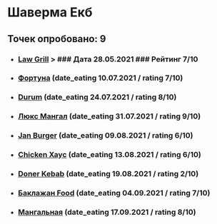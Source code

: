 # Шаверма Екб
## Точек опробовано: 9

- ### [Law Grill](https://vk.com/wall-94096426_19270) > ### Дата 28.05.2021 ### Рейтинг 7/10
- ### [Фортуна](https://vk.com/wall-94096426_19283) (date_eating 10.07.2021 / rating 7/10)
- ### [Durum](https://vk.com/wall-94096426_19355) (date_eating 24.07.2021 / rating 8/10)
- ### [Люкс Мангал](https://vk.com/wall-94096426_19383) (date_eating 31.07.2021 / rating 9/10)
- ### [Jan Burger](https://vk.com/wall-94096426_19428) (date_eating 09.08.2021 / rating 6/10)
- ### [Chicken Хаус](https://vk.com/wall-94096426_19452) (date_eating 13.08.2021 / rating 6/10)
- ### [Doner Kebab](https://vk.com/wall-94096426_19558) (date_eating 19.08.2021 / rating 2/10)
- ### [Баклажан Food](https://vk.com/wall-94096426_19579) (date_eating 04.09.2021 / rating 7/10)
- ### [Мангальная](https://vk.com/wall-94096426_19677) (date_eating 17.09.2021 / rating 8/10)
